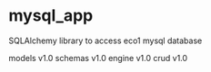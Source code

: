 # mysql_app

SQLAlchemy library to access eco1 mysql database

models v1.0
schemas v1.0
engine v1.0
crud v1.0
